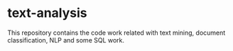 # text-analysis
This repository contains the code work related with text mining, document classification, NLP and some SQL work.
